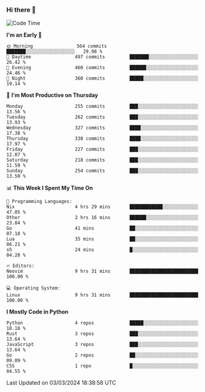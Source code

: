 ### Hi there 👋
<!--START_SECTION:waka-->
![Code Time](http://img.shields.io/badge/Code%20Time-273%20hrs%2058%20mins-blue)

**I'm an Early 🐤** 

```text
🌞 Morning                564 commits         ███████░░░░░░░░░░░░░░░░░░   29.98 % 
🌆 Daytime                497 commits         ███████░░░░░░░░░░░░░░░░░░   26.42 % 
🌃 Evening                460 commits         ██████░░░░░░░░░░░░░░░░░░░   24.46 % 
🌙 Night                  360 commits         █████░░░░░░░░░░░░░░░░░░░░   19.14 % 
```
📅 **I'm Most Productive on Thursday** 

```text
Monday                   255 commits         ███░░░░░░░░░░░░░░░░░░░░░░   13.56 % 
Tuesday                  262 commits         ███░░░░░░░░░░░░░░░░░░░░░░   13.93 % 
Wednesday                327 commits         ████░░░░░░░░░░░░░░░░░░░░░   17.38 % 
Thursday                 338 commits         ████░░░░░░░░░░░░░░░░░░░░░   17.97 % 
Friday                   227 commits         ███░░░░░░░░░░░░░░░░░░░░░░   12.07 % 
Saturday                 218 commits         ███░░░░░░░░░░░░░░░░░░░░░░   11.59 % 
Sunday                   254 commits         ███░░░░░░░░░░░░░░░░░░░░░░   13.50 % 
```


📊 **This Week I Spent My Time On** 

```text
💬 Programming Languages: 
Nix                      4 hrs 29 mins       ████████████░░░░░░░░░░░░░   47.05 % 
Other                    2 hrs 16 mins       ██████░░░░░░░░░░░░░░░░░░░   23.84 % 
Go                       41 mins             ██░░░░░░░░░░░░░░░░░░░░░░░   07.18 % 
Lua                      35 mins             ██░░░░░░░░░░░░░░░░░░░░░░░   06.21 % 
sh                       24 mins             █░░░░░░░░░░░░░░░░░░░░░░░░   04.28 % 

🔥 Editors: 
Neovim                   9 hrs 31 mins       █████████████████████████   100.00 % 

💻 Operating System: 
Linux                    9 hrs 31 mins       █████████████████████████   100.00 % 
```

**I Mostly Code in Python** 

```text
Python                   4 repos             █████░░░░░░░░░░░░░░░░░░░░   18.18 % 
Rust                     3 repos             ███░░░░░░░░░░░░░░░░░░░░░░   13.64 % 
JavaScript               3 repos             ███░░░░░░░░░░░░░░░░░░░░░░   13.64 % 
Go                       2 repos             ██░░░░░░░░░░░░░░░░░░░░░░░   09.09 % 
CSS                      1 repo              █░░░░░░░░░░░░░░░░░░░░░░░░   04.55 % 
```




 Last Updated on 03/03/2024 18:38:58 UTC
<!--END_SECTION:waka-->

<!--
**YoganshSharma/YoganshSharma** is a ✨ _special_ ✨ repository because its `README.md` (this file) appears on your GitHub profile.

Here are some ideas to get you started:

- 🔭 I’m currently working on ...
- 🌱 I’m currently learning ...
- 👯 I’m looking to collaborate on ...
- 🤔 I’m looking for help with ...
- 💬 Ask me about ...
- 📫 How to reach me: ...
- 😄 Pronouns: ...
- ⚡ Fun fact: ...
-->
